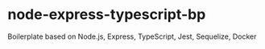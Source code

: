 # node-express-typescript-bp

Boilerplate based on Node.js, Express, TypeScript, Jest, Sequelize, Docker
